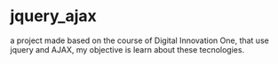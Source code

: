 # jquery_ajax
a project made based on the course of Digital Innovation One, that use jquery and AJAX, my objective is learn about these tecnologies.
